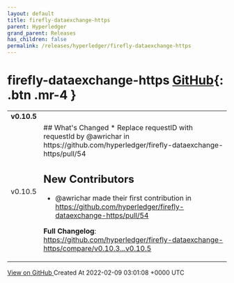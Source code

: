 ```yaml
---
layout: default
title: firefly-dataexchange-https
parent: Hyperledger
grand_parent: Releases
has_children: false
permalink: /releases/hyperledger/firefly-dataexchange-https
---
```


# firefly-dataexchange-https <span class="fs-3 right-align">[GitHub](https://github.com/hyperledger/firefly-dataexchange-https){: .btn .mr-4 }</span>


<div>
    <table>
        <tr>
            <td colspan="2">
                <b>
                    v0.10.5
                </b>
            </td>
        </tr>
        <tr>
            <td>
                <span class="chip">
                    v0.10.5
                </span>
            </td>
            <td>
                ## What's Changed
* Replace requestID with requestId by @awrichar in https://github.com/hyperledger/firefly-dataexchange-https/pull/54

## New Contributors
* @awrichar made their first contribution in https://github.com/hyperledger/firefly-dataexchange-https/pull/54

**Full Changelog**: https://github.com/hyperledger/firefly-dataexchange-https/compare/v0.10.3...v0.10.5
            </td>
        </tr>
    </table>
    <a href="https://github.com/hyperledger/firefly-dataexchange-https/releases/tag/v0.10.5" class=".btn">
        View on GitHub
    </a>
    <span class="right-align">
        Created At 2022-02-09 03:01:08 +0000 UTC
    </span>
</div>

